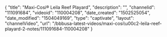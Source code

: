 {
    "title": "Maxi-Cosi&reg; Leila Reef Playard",
    "description": "",
    "channelid": "111091684",
    "videoid": "110004208",
    "date_created": "1502525054",
    "date_modified": "1504049169",
    "type": "captivate",
    "layout": "channelVideo",
    "url": "\/bbbusa-latest-videos\/maxi-cosi\u00c2-leila-reef-playard-2-notes\/111091684-110004208"
}